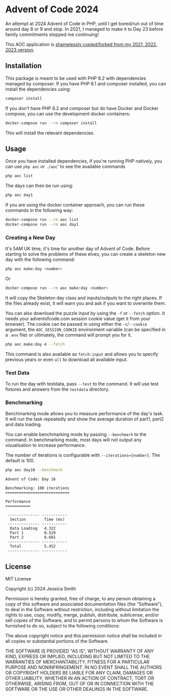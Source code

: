 # Advent of Code 2024
An attempt at 2024 Advent of Code in PHP, until I get bored/run out of time around day 8 or 9 and stop. In 2021, I managed to make it to Day 23 before family commitments stopped me continuing!

This AOC application is [shamelessly copied/forked from my 2021, 2022, 2023 version](https://github.com/mintopia/aoc-2021).

## Installation

This package is meant to be used with PHP 8.2 with dependencies managed by composer. If you have PHP 8.1 and composer installed, you can install the dependencies using:

```bash
composer install
```

If you don't have PHP 8.2 and composer but do have Docker and Docker compose, you can use the development docker containers:

```bash
docker-compose run --rm composer install
```

This will install the relevant dependencies.

## Usage

Once you have installed dependencies, if you're running PHP natively, you can use `php aoc` or `./aoc`' to see the available commands

```bash
php aoc list
```

The days can then be run using:

```bash
php aoc day1
```

If you are using the docker container approach, you can run these commands in the following way:

```bash
docker-compose run --rm aoc list
docker-compose run --rm aoc day1
```

### Creating a New Day

It's 5AM UK time, it's time for another day of Advent of Code. Before starting to solve the problems of these elves, you can create a skeleton new day with the following command:

```bash
php aoc make:day <number>
```

Or

```bash
docker-compose run --rm aoc make:day <number>
```

It will copy the Skeleton day class and inputs/outputs to the right places. If the files already exist, it will warn you and ask if you want to overwrite them.

You can also download the puzzle input by using the `-f` or `--fetch` option. It needs your adventofcode.com session cookie value (get it from your browser). The cookie can be passed in using either the `-c`/`--cookie` argument, the `AOC_SESSION_COOKIE` environment variable (can be specified in a `.env` file) or ultimately, the command will prompt you for it.

```bash
php aoc make:day 4 --fetch
```

This command is also available as `fetch:input` and allows you to specify previous years or even `all` to download all available input.
### Test Data

To run the day with testdata, pass `--test` to the command. It will use test fixtures and answers from the `testdata` directory.

### Benchmarking

Benchmarking mode allows you to measure performance of the day's task. It will run the task repeatedly and show the average duration of part1, part2 and data loading.

You can enable benchmarking mode by passing `--benchmark` to the command. In benchmarking mode, most days will not output any visualisation to increase performance.

The number of iterations is configurable with `--iterations={number}`. The default is 100.

```bash
php aoc day16 --benchmark
```
```
Advent of Code: Day 16

Benchmarking: 100 iterations
============================

Performance
===========

 -------------- -----------
  Section        Time (ms)
 -------------- -----------
  Data Loading   4.322
  Part 1         0.529
  Part 2         0.601
 -------------- -----------
  Total          5.452
 -------------- -----------
```

## License

MIT License

Copyright (c) 2024 Jessica Smith

Permission is hereby granted, free of charge, to any person obtaining a copy
of this software and associated documentation files (the "Software"), to deal
in the Software without restriction, including without limitation the rights
to use, copy, modify, merge, publish, distribute, sublicense, and/or sell
copies of the Software, and to permit persons to whom the Software is
furnished to do so, subject to the following conditions:

The above copyright notice and this permission notice shall be included in all
copies or substantial portions of the Software.

THE SOFTWARE IS PROVIDED "AS IS", WITHOUT WARRANTY OF ANY KIND, EXPRESS OR
IMPLIED, INCLUDING BUT NOT LIMITED TO THE WARRANTIES OF MERCHANTABILITY,
FITNESS FOR A PARTICULAR PURPOSE AND NONINFRINGEMENT. IN NO EVENT SHALL THE
AUTHORS OR COPYRIGHT HOLDERS BE LIABLE FOR ANY CLAIM, DAMAGES OR OTHER
LIABILITY, WHETHER IN AN ACTION OF CONTRACT, TORT OR OTHERWISE, ARISING FROM,
OUT OF OR IN CONNECTION WITH THE SOFTWARE OR THE USE OR OTHER DEALINGS IN THE
SOFTWARE.

